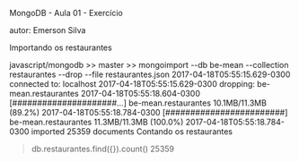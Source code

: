 MongoDB - Aula 01 - Exercício

autor: Emerson Silva

Importando os restaurantes

javascript/mongodb >> master >> mongoimport --db be-mean --collection restaurantes --drop --file restaurantes.json
2017-04-18T05:55:15.629-0300	connected to: localhost
2017-04-18T05:55:15.629-0300	dropping: be-mean.restaurantes
2017-04-18T05:55:18.604-0300	[#####################...] be-mean.restaurantes	10.1MB/11.3MB (89.2%)
2017-04-18T05:55:18.784-0300	[########################] be-mean.restaurantes	11.3MB/11.3MB (100.0%)
2017-04-18T05:55:18.784-0300	imported 25359 documents
Contando os restaurantes

> db.restaurantes.find({}).count()
25359